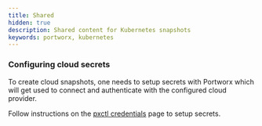 ```yaml
---
title: Shared
hidden: true
description: Shared content for Kubernetes snapshots
keywords: portworx, kubernetes
---
```


### Configuring cloud secrets

To create cloud snapshots, one needs to setup secrets with Portworx which will get used to connect and authenticate with the configured cloud provider.

Follow instructions on the [pxctl credentials](/reference/cli/credentials) page to setup secrets.
